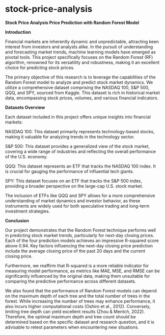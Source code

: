 # stock-price-analysis

**Stock Price Analysis Price Prediction with Random Forest Model**

**Introduction**

Financial markets are inherently dynamic and unpredictable, attracting keen interest from investors and analysts alike. In the pursuit of understanding and forecasting market trends, machine learning models have emerged as pivotal tools. This project specifically focuses on the Random Forest (RF) algorithm, renowned for its versatility and robustness, making it an excellent choice for predicting stock prices.

The primary objective of this research is to leverage the capabilities of the Random Forest model to analyze and predict stock market dynamics. We utilize a comprehensive dataset comprising the NASDAQ 100, S&P 500, QQQ, and SPY, sourced from Kaggle. This dataset is rich in historical market data, encompassing stock prices, volumes, and various financial indicators.

**Datasets Overview**

Each dataset included in this project offers unique insights into financial markets:

NASDAQ 100: This dataset primarily represents technology-based stocks, making it valuable for analyzing trends in the technology sector.

S&P 500: This dataset provides a generalized view of the stock market, covering a wide range of industries and reflecting the overall performance of the U.S. economy.

QQQ: This dataset represents an ETF that tracks the NASDAQ 100 index. It is crucial for gauging the performance of influential tech giants.

SPY: This dataset focuses on an ETF that tracks the S&P 500 index, providing a broader perspective on the large-cap U.S. stock market.

The inclusion of ETFs like QQQ and SPY allows for a more comprehensive understanding of market dynamics and investor behavior, as these instruments are widely used for both speculative trading and long-term investment strategies.

**Conclusion**

Our project demonstrates that the Random Forest technique performs well in predicting stock market trends, particularly for next-day closing prices. Each of the four prediction models achieves an impressive R-squared score above 0.94. Key factors influencing the next-day closing price prediction include the average closing price of the past 20 days and the current closing price.

Furthermore, we reaffirm that R-squared is a more reliable indicator for measuring model performance, as metrics like MAE, MSE, and RMSE can be significantly influenced by the original data, making them unsuitable for comparing the predictive performance across different datasets.

We also found that the performance of Random Forest models can depend on the maximum depth of each tree and the total number of trees in the forest. While increasing the number of trees may enhance performance, it also incurs higher computational costs (Oshiro et al., 2012). Conversely, limiting tree depth can yield excellent results (Zhou & Mentch, 2022). Therefore, the optimal maximum depth and tree count should be determined based on the specific dataset and research question, and it is advisable to retest parameters when encountering new situations.
